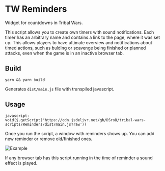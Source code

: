 # TW Reminders

Widget for countdowns in Tribal Wars.

This script allows you to create own timers with sound notifications. Each timer has an arbitrary name and contains a link to the page, where it was set up. This allows players to have ultimate overview and notifications about timed actions, such as bulding or scavenge being finished or planned attacks, even when the game is in an inactive browser tab.

## Build

`yarn && yarn build`

Generates `dist/main.js` file with transpiled javascript.

## Usage

`javascript: void($.getScript('https://cdn.jsdelivr.net/gh/DSroD/tribal-wars-scripts/Reminders/dist/main.js?raw'))`

Once you run the script, a window with reminders shows up. You can add new reminder or remove old/finished ones.

![Example](/tribal-wars-scripts/img/reminders.png)

If any browser tab has this script running in the time of reminder a sound effect is played.